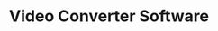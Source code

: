 ---
title: Video Converter Software
metaItems:
  - name: description
    content: Video Converter Software
  - name: keywords
    content: Opencloner  
listGroup:
  name: Video Converter Software
  container: container
  title: Video Converter Software
  textTop: 
  textBottom: 
  button:
  rowClass: 
  additionClass: position-relative text-center
  bgStyle: dark-opacity-2
  limitHeight: 200
  paddingY: 6
  icon:
    - handleName: Open SmartBurner
    - handleName: Open SuperConverter
    - handleName: Stream-Cloner
      href: http://www.stream-cloner.com/    
  iconGird: 6         
---